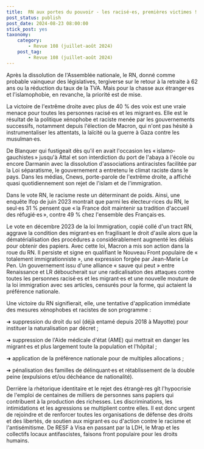 ```yaml
---
title:  RN aux portes du pouvoir - les racisé·es, premières victimes !
post_status: publish
post_date: 2024-08-23 08:00:00
stick_post: yes
taxonomy:
    category:
        - Revue 108 (juillet-août 2024)
    post_tag:
        - Revue 108 (juillet-août 2024)
---
```




 Après la dissolution de l'Assemblée nationale, le RN, donné comme probable vainqueur des législatives, tergiverse sur le retour à la retraite à 62 ans ou la réduction du taux de la TVA. Mais pour la chasse aux étranger·es et l'islamophobie, en revanche, la priorité est de mise.

 La victoire de l'extrême droite avec plus de 40 % des voix est une vraie menace pour toutes les personnes racisé·es et les migrant·es. Elle est le résultat de la politique xénophobe et raciste menée par les gouvernements successifs, notamment depuis l'élection de Macron, qui n'ont pas hésité à instrumentaliser les attentats, la laïcité ou la guerre à Gaza contre les musulman·es.

 De Blanquer qui fustigeait dès qu'il en avait l'occasion les « islamo-gauchistes » jusqu'à Attal et son interdiction du port de l'abaya à l'école ou encore Darmanin avec la dissolution d'associations antiracistes facilitée par la Loi séparatisme, le gouvernement a entretenu le climat raciste dans le pays. Dans les médias, Cnews, porte-parole de l'extrême droite, a affiché quasi quotidiennement son rejet de l'islam et de l'immigration.

 Dans le vote RN, le racisme reste un déterminant de poids. Ainsi, une enquête Ifop de juin 2023 montrait que parmi les électeur·rices du RN, le seul·es 31 % pensent que « la France doit maintenir sa tradition d'accueil des réfugié·es », contre 49 % chez l'ensemble des Français·es.

 Le vote en décembre 2023 de la loi Immigration, copié collé d'un tract RN, aggrave la condition des migrant·es en fragilisant le droit d'asile alors que la dématérialisation des procédures a considérablement augmenté les délais pour obtenir des papiers. Avec cette loi, Macron a mis son action dans la roue du RN. Il persiste et signe en qualifiant le Nouveau Front populaire de « totalement immigrationniste », une expression forgée par Jean-Marie Le Pen. Un gouvernement issu d'une alliance « sauve qui peut » entre Renaissance et LR déboucherait sur une radicalisation des attaques contre toutes les personnes racisé·es et les migrant·es et une nouvelle mouture de la loi immigration avec ses articles, censurés pour la forme, qui actaient la préférence nationale.

 Une victoire du RN signifierait, elle, une tentative d'application immédiate des mesures xénophobes et racistes de son programme :

 ➜ suppression du droit du sol (déjà entamé depuis 2018 à Mayotte) pour instituer la naturalisation par décret ;

 ➜ suppression de l'Aide médicale d'état (AME) qui mettrait en danger les migrant·es et plus largement toute la population et l'hôpital ;

 ➜ application de la préférence nationale pour de multiples allocations ;

 ➜ pénalisation des familles de délinquant·es et rétablissement de la double peine (expulsions et/ou déchéance de nationalité).

 Derrière la rhétorique identitaire et le rejet des étrangè·res gît l'hypocrisie de l'emploi de centaines de milliers de personnes sans papiers qui contribuent à la production des richesses. Les discriminations, les intimidations et les agressions se multiplient contre elles. Il est donc urgent de rejoindre et de renforcer toutes les organisations de défense des droits et des libertés, de soutien aux migrant·es ou d'action contre le racisme et l'antisémitisme. De RESF à Visa en passant par la LDH, le Mrap et les collectifs locaux antifascistes, faisons front populaire pour les droits humains.
